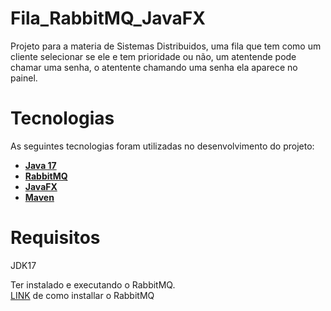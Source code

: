 # Fila_RabbitMQ_JavaFX
Projeto para a materia de Sistemas Distribuidos, uma fila que tem como um cliente selecionar se ele e tem prioridade ou não, um atentende pode chamar uma senha, o atentente chamando uma senha ela aparece no painel.

# Tecnologias
As seguintes tecnologias foram utilizadas no desenvolvimento do projeto:
- **[Java 17](https://www.oracle.com/java)**
- **[RabbitMQ](https://www.rabbitmq.com/)**
- **[JavaFX](https://openjfx.io/)**
- **[Maven](https://maven.apache.org)**

# Requisitos
JDK17

Ter instalado e executando o RabbitMQ.<br>
[LINK](https://www.rabbitmq.com/download.html) de como installar o RabbitMQ
